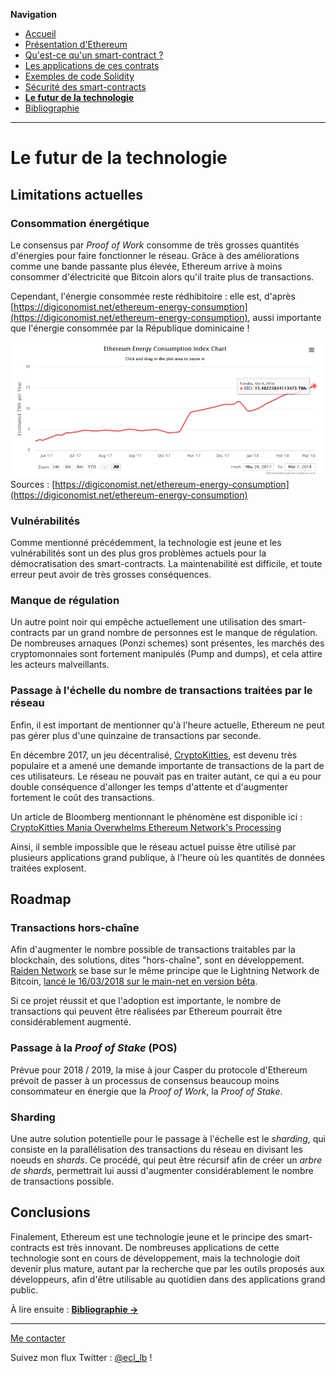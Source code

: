 **Navigation**
* [Accueil](index.html)
* [Présentation d'Ethereum](ethereum.html)
* [Qu'est-ce qu'un smart-contract ?](smartcontracts.html)
* [Les applications de ces contrats](applications.html)
* [Exemples de code Solidity](exemples.html)
* [Sécurité des smart-contracts](securite.html)
* [**Le futur de la technologie**](futur.html)
* [Bibliographie](bibliographie.html)

___
# Le futur de la technologie

## Limitations actuelles

### Consommation énergétique

Le consensus par _Proof of Work_ consomme de très grosses quantités d'énergies pour faire fonctionner le réseau.
Grâce à des améliorations comme une bande passante plus élevée, Ethereum arrive à moins consommer d'électricité que Bitcoin alors qu'il traite plus de transactions.

Cependant, l'énergie consommée reste rédhibitoire : elle est, d'après [https://digiconomist.net/ethereum-energy-consumption](https://digiconomist.net/ethereum-energy-consumption),
aussi importante que l'énergie consommée par la République dominicaine !

![Évolution de la consommation énergétique d'Ethereum](ethereum_consommation.png)
Sources : [https://digiconomist.net/ethereum-energy-consumption](https://digiconomist.net/ethereum-energy-consumption)

### Vulnérabilités

Comme mentionné précédemment, la technologie est jeune et les vulnérabilités sont un des plus gros problèmes actuels
pour la démocratisation des smart-contracts. La maintenabilité est difficile, et toute erreur peut avoir de très grosses
conséquences.

### Manque de régulation

Un autre point noir qui empêche actuellement une utilisation des smart-contracts par un grand nombre de personnes est le manque de régulation.
De nombreuses arnaques (Ponzi schemes) sont présentes, les marchés des cryptomonnaies sont fortement manipulés (Pump and dumps), et cela attire les
acteurs malveillants.

### Passage à l'échelle du nombre de transactions traitées par le réseau

Enfin, il est important de mentionner qu'à l'heure actuelle, Ethereum ne peut pas gérer plus d'une quinzaine de transactions par seconde.

En décembre 2017, un jeu décentralisé, [CryptoKitties](https://www.cryptokitties.co/), est devenu très populaire et a amené une demande importante de transactions de la part de ces utilisateurs.
Le réseau ne pouvait pas en traiter autant, ce qui a eu pour double conséquence d'allonger les temps d'attente et d'augmenter fortement le coût des transactions.

Un article de Bloomberg mentionnant le phénomène est disponible ici : [
CryptoKitties Mania Overwhelms Ethereum Network's Processing](https://www.bloomberg.com/news/articles/2017-12-04/cryptokitties-quickly-becomes-most-widely-used-ethereum-app)

Ainsi, il semble impossible que le réseau actuel puisse être utilisé par plusieurs applications grand publique, à l'heure où les quantités de données traitées explosent.

## Roadmap

### Transactions hors-chaîne

Afin d'augmenter le nombre possible de transactions traitables par la blockchain, des solutions, dites "hors-chaîne", sont en développement. [Raiden Network](https://raiden.network/)
se base sur le même principe que le Lightning Network de Bitcoin, [lancé le 16/03/2018 sur le main-net en version bêta](https://twitter.com/lightning/status/974299189076148224).

Si ce projet réussit et que l'adoption est importante, le nombre de transactions qui peuvent être réalisées par Ethereum pourrait être considérablement augmenté.

### Passage à la _Proof of Stake_ (POS)

Prévue pour 2018 / 2019, la mise à jour Casper du protocole d'Ethereum prévoit de passer à un processus de consensus beaucoup moins consommateur en énergie que la _Proof of Work_, la _Proof of Stake_.

### Sharding

Une autre solution potentielle pour le passage à l'échelle est le _sharding_, qui consiste en la parallélisation des transactions du réseau en divisant les noeuds en _shards_.
Ce procédé, qui peut être récursif afin de créer un _arbre de shards_, permettrait lui aussi d'augmenter considérablement le nombre de transactions possible.

## Conclusions

Finalement, Ethereum est une technologie jeune et le principe des smart-contracts est très innovant. De nombreuses applications de cette technologie sont en cours de développement,
mais la technologie doit devenir plus mature, autant par la recherche que par les outils proposés aux développeurs, afin d'être utilisable au quotidien dans des applications grand public.


À lire ensuite : [**Bibliographie ->**](bibliographie.html)

___
[Me contacter](mailto://leo.besancon@ecl14.ec-lyon.fr)

Suivez mon flux Twitter : [@ecl_lb](https://twitter.com/ecl_lb) !
